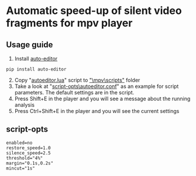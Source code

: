 # Automatic speed-up of silent video fragments for mpv player

## Usage guide
1. Install [auto-editor](https://github.com/WyattBlue/auto-editor)
```
pip install auto-editor
```
2. Copy "[autoeditor.lua](https://raw.githubusercontent.com/idMysteries/mpv-skip-silence/main/autoeditor.lua)" script to ["\mpv\scripts"](https://mpv.io/manual/master/#script-location) folder
3. Take a look at "[script-opts\autoeditor.conf](https://github.com/idMysteries/mpv-yt-dlp-files/blob/main/script-opts/autoeditor.conf)" as an example for script parameters. The default settings are in the script.
4. Press Shift+E in the player and you will see a message about the running analysis
5. Press Ctrl+Shift+E in the player and you will see the current settings

## script-opts
```
enabled=no
restore_speed=1.0
silence_speed=2.5
threshold="4%"
margin="0.1s,0.2s"
mincut="1s"
```
